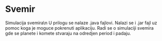 # Svemir
Simulacija svemira\n
U prilogu se nalaze .java fajlovi.
Nalazi se i .jar fajl uz pomoc koga je moguce pokrenuti aplikaciju.
Radi se o simulaciji svemira gde se planete i komete stvaraju na odredjen period i padaju.
